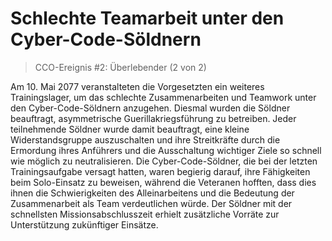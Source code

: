 # Schlechte Teamarbeit unter den Cyber-Code-Söldnern
> CCO-Ereignis #2: Überlebender (2 von 2)

Am 10. Mai 2077 veranstalteten die Vorgesetzten ein weiteres Trainingslager, um das schlechte Zusammenarbeiten und Teamwork unter den Cyber-Code-Söldnern anzugehen. Diesmal wurden die Söldner beauftragt, asymmetrische Guerillakriegsführung zu betreiben. Jeder teilnehmende Söldner wurde damit beauftragt, eine kleine Widerstandsgruppe auszuschalten und ihre Streitkräfte durch die Ermordung ihres Anführers und die Ausschaltung wichtiger Ziele so schnell wie möglich zu neutralisieren. Die Cyber-Code-Söldner, die bei der letzten Trainingsaufgabe versagt hatten, waren begierig darauf, ihre Fähigkeiten beim Solo-Einsatz zu beweisen, während die Veteranen hofften, dass dies ihnen die Schwierigkeiten des Alleinarbeitens und die Bedeutung der Zusammenarbeit als Team verdeutlichen würde. Der Söldner mit der schnellsten Missionsabschlusszeit erhielt zusätzliche Vorräte zur Unterstützung zukünftiger Einsätze.
